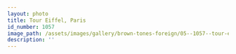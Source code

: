 ```yaml
---
layout: photo
title: Tour Eiffel, Paris
id_number: 1057
image_path: /assets/images/gallery/brown-tones-foreign/05--1057--tour-eiffel--paris.jpg
description: ''
---
```

